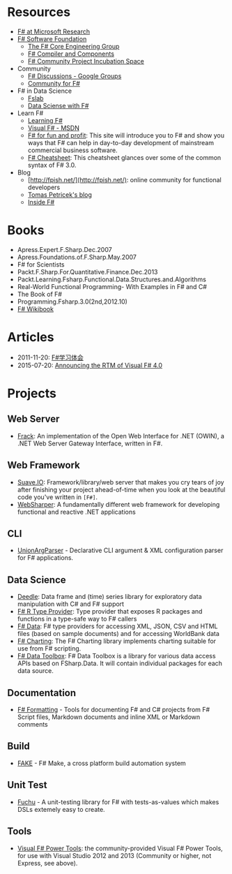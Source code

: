 # Resources

- [F# at Microsoft Research](http://research.microsoft.com/en-us/projects/fsharp/)
- [F# Software Foundation](http://fsharp.org/)
	- [The F# Core Engineering Group](http://fsharp.github.io/)
	- [F# Compiler and Components](https://github.com/fsharp)
	- [F# Community Project Incubation Space](https://github.com/fsprojects)
- Community
	- [F# Discussions - Google Groups](https://groups.google.com/forum/#!forum/fsharp-opensource)
	- [Community for F#](http://c4fsharp.net/)
- F# in Data Science
	- [Fslab](http://fslab.org/)
	- [Data Sciense with F#](http://fsharp.org/guides/data-science/index.html)
- Learn F#
	- [Learning F#](http://fsharp.org/about/learning.html)
	- [Visual F# - MSDN](https://msdn.microsoft.com/en-us/library/dd233154.aspx)
	- [F# for fun and profit](http://fsharpforfunandprofit.com/): This site will introduce you to F# and show you ways that F# can help in day-to-day development of mainstream commercial business software.
	- [F# Cheatsheet](http://dungpa.github.io/fsharp-cheatsheet/): This cheatsheet glances over some of the common syntax of F# 3.0.
- Blog
	- [http://fpish.net/](http://fpish.net/): online community for functional developers
	- [Tomas Petricek's blog](http://tomasp.net/blog/)
	- [Inside F#](https://lorgonblog.wordpress.com/)

	
# Books

- Apress.Expert.F.Sharp.Dec.2007
- Apress.Foundations.of.F.Sharp.May.2007
- F# for Scientists
- Packt.F.Sharp.For.Quantitative.Finance.Dec.2013
- Packt.Learning.Fsharp.Functional.Data.Structures.and.Algorithms
- Real-World Functional Programming- With Examples in F# and C#
- The Book of F#
- Programming.Fsharp.3.0(2nd,2012.10)
- [F# Wikibook](https://en.wikibooks.org/wiki/Programming:F_Sharp)

# Articles

- 2011-11-20: [F#学习体会](http://blog.csdn.net/jostey/article/details/6994354)
- 2015-07-20: [Announcing the RTM of Visual F# 4.0](http://blogs.msdn.com/b/dotnet/archive/2015/07/20/announcing-the-rtm-of-visual-f-4-0.aspx)

# Projects

## Web Server

- [Frack](https://github.com/fractureio/frack): An implementation of the Open Web Interface for .NET (OWIN), a .NET Web Server Gateway Interface, written in F#.

## Web Framework

- [Suave.IO](http://suave.io/): Framework/library/web server that makes you cry tears of joy after finishing your project ahead-of-time when you look at the beautiful code you've written in `[F#]`.
- [WebSharper](http://websharper.com/): A fundamentally different web framework for developing functional and reactive .NET applications

## CLI

- [UnionArgParser](https://github.com/nessos/UnionArgParser) - Declarative CLI argument & XML configuration parser for F# applications.

## Data Science

- [Deedle](http://bluemountaincapital.github.io/Deedle/): Data frame and (time) series library for exploratory data manipulation with C# and F# support
- [F# R Type Provider](http://bluemountaincapital.github.io/FSharpRProvider/): Type provider that exposes R packages and functions in a type-safe way to F# callers
- [F# Data](http://fsharp.github.io/FSharp.Data/): F# type providers for accessing XML, JSON, CSV and HTML files (based on sample documents) and for accessing WorldBank data
- [F# Charting](http://fslab.org/FSharp.Charting/): The F# Charting library implements charting suitable for use from F# scripting.
- [F# Data Toolbox](http://fsprojects.github.io/FSharp.Data.Toolbox/): F# Data Toolbox is a library for various data access APIs based on FSharp.Data. It will contain individual packages for each data source.

## Documentation

- [F# Formatting](http://tpetricek.github.io/FSharp.Formatting/) - Tools for documenting F# and C# projects from F# Script files, Markdown documents and inline XML or Markdown comments

## Build

- [FAKE](https://github.com/fsharp/FAKE) - F# Make, a cross platform build automation system

## Unit Test

- [Fuchu](https://github.com/mausch/Fuchu) - A unit-testing library for F# with tests-as-values which makes DSLs extemely easy to create.

## Tools

- [Visual F# Power Tools](http://fsprojects.github.io/VisualFSharpPowerTools/): the community-provided Visual F# Power Tools, for use with Visual Studio 2012 and 2013 (Community or higher, not Express, see above).